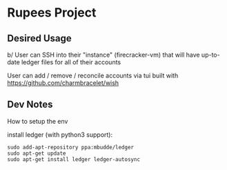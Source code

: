 Rupees Project
===

Desired Usage
---
b/
User can SSH into their "instance" (firecracker-vm) that will have up-to-date ledger files for all of their accounts

User can add / remove / reconcile accounts via tui built with https://github.com/charmbracelet/wish


Dev Notes
---

How to setup the env

install ledger (with python3 support):
```
sudo add-apt-repository ppa:mbudde/ledger
sudo apt-get update
sudo apt-get install ledger ledger-autosync
```
